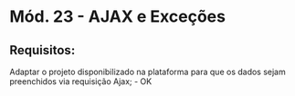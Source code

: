 # Mód. 23 - AJAX e Exceções

## Requisitos:
  Adaptar o projeto disponibilizado na plataforma para que os dados sejam preenchidos via requisição Ajax; - OK
